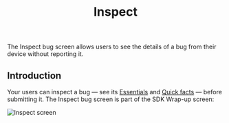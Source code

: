 ﻿---
id: inspect
title: Inspect
---
The Inspect bug screen allows users to see the details of a bug from their device without reporting it.

## Introduction
Your users can inspect a bug — see its [Essentials](react/essentials.md) and [Quick facts](react/quick-facts.md) — before submitting it. The Inspect bug screen is part of the SDK Wrap-up screen:

![Inspect screen](/screens/inspect_screen.png)
